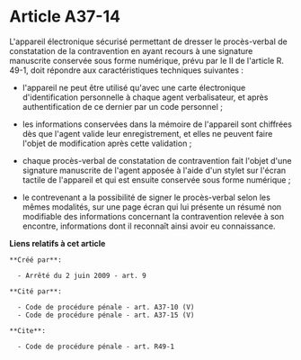 # Article A37-14

L'appareil électronique sécurisé permettant de dresser le procès-verbal de constatation de la contravention en ayant recours
à une signature manuscrite conservée sous forme numérique, prévu par le II de l'article R. 49-1, doit répondre aux
caractéristiques techniques suivantes :

- l'appareil ne peut être utilisé qu'avec une carte électronique d'identification personnelle à chaque agent verbalisateur,
et après authentification de ce dernier par un code personnel ;

- les informations conservées dans la mémoire de l'appareil sont chiffrées dès que l'agent valide leur enregistrement, et
elles ne peuvent faire l'objet de modification après cette validation ;

- chaque procès-verbal de constatation de contravention fait l'objet d'une signature manuscrite de l'agent apposée à l'aide
d'un stylet sur l'écran tactile de l'appareil et qui est ensuite conservée sous forme numérique ;

- le contrevenant a la possibilité de signer le procès-verbal selon les mêmes modalités, sur une page écran qui lui présente
un résumé non modifiable des informations concernant la contravention relevée à son encontre, informations dont il reconnaît
ainsi avoir eu connaissance.

**Liens relatifs à cet article**

	**Créé par**:

	  - Arrêté du 2 juin 2009 - art. 9

	**Cité par**:

	  - Code de procédure pénale - art. A37-10 (V)
	  - Code de procédure pénale - art. A37-15 (V)

	**Cite**:

	  - Code de procédure pénale - art. R49-1
